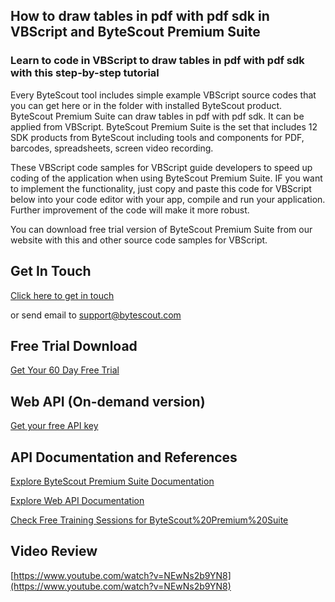 ## How to draw tables in pdf with pdf sdk in VBScript and ByteScout Premium Suite

### Learn to code in VBScript to draw tables in pdf with pdf sdk with this step-by-step tutorial

Every ByteScout tool includes simple example VBScript source codes that you can get here or in the folder with installed ByteScout product. ByteScout Premium Suite can draw tables in pdf with pdf sdk. It can be applied from VBScript. ByteScout Premium Suite is the set that includes 12 SDK products from ByteScout including tools and components for PDF, barcodes, spreadsheets, screen video recording.

 These VBScript code samples for VBScript guide developers to speed up coding of the application when using ByteScout Premium Suite. IF you want to implement the functionality, just copy and paste this code for VBScript below into your code editor with your app, compile and run your application. Further improvement of the code will make it more robust.

You can download free trial version of ByteScout Premium Suite from our website with this and other source code samples for VBScript.

## Get In Touch

[Click here to get in touch](https://bytescout.zendesk.com/hc/en-us/requests/new?subject=ByteScout%20Premium%20Suite%20Question)

or send email to [support@bytescout.com](mailto:support@bytescout.com?subject=ByteScout%20Premium%20Suite%20Question) 

## Free Trial Download

[Get Your 60 Day Free Trial](https://bytescout.com/download/web-installer?utm_source=github-readme)

## Web API (On-demand version)

[Get your free API key](https://pdf.co/documentation/api?utm_source=github-readme)

## API Documentation and References

[Explore ByteScout Premium Suite Documentation](https://bytescout.com/documentation/index.html?utm_source=github-readme)

[Explore Web API Documentation](https://pdf.co/documentation/api?utm_source=github-readme)

[Check Free Training Sessions for ByteScout%20Premium%20Suite](https://academy.bytescout.com/)

## Video Review

[https://www.youtube.com/watch?v=NEwNs2b9YN8](https://www.youtube.com/watch?v=NEwNs2b9YN8)